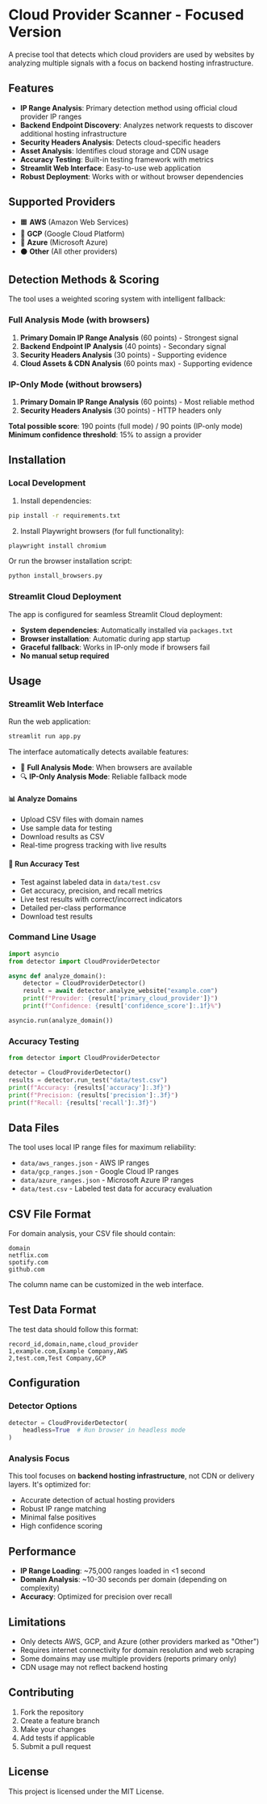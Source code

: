 # Cloud Provider Scanner - Focused Version

A precise tool that detects which cloud providers are used by websites by analyzing multiple signals with a focus on backend hosting infrastructure.

## Features

- **IP Range Analysis**: Primary detection method using official cloud provider IP ranges
- **Backend Endpoint Discovery**: Analyzes network requests to discover additional hosting infrastructure
- **Security Headers Analysis**: Detects cloud-specific headers
- **Asset Analysis**: Identifies cloud storage and CDN usage
- **Accuracy Testing**: Built-in testing framework with metrics
- **Streamlit Web Interface**: Easy-to-use web application
- **Robust Deployment**: Works with or without browser dependencies

## Supported Providers

- 🟧 **AWS** (Amazon Web Services)
- 🔵 **GCP** (Google Cloud Platform)  
- 🔷 **Azure** (Microsoft Azure)
- ⚫ **Other** (All other providers)

## Detection Methods & Scoring

The tool uses a weighted scoring system with intelligent fallback:

### Full Analysis Mode (with browsers)
1. **Primary Domain IP Range Analysis** (60 points) - Strongest signal
2. **Backend Endpoint IP Analysis** (40 points) - Secondary signal
3. **Security Headers Analysis** (30 points) - Supporting evidence
4. **Cloud Assets & CDN Analysis** (60 points max) - Supporting evidence

### IP-Only Mode (without browsers)
1. **Primary Domain IP Range Analysis** (60 points) - Most reliable method
2. **Security Headers Analysis** (30 points) - HTTP headers only

**Total possible score**: 190 points (full mode) / 90 points (IP-only mode)  
**Minimum confidence threshold**: 15% to assign a provider

## Installation

### Local Development

1. Install dependencies:
```bash
pip install -r requirements.txt
```

2. Install Playwright browsers (for full functionality):
```bash
playwright install chromium
```

Or run the browser installation script:
```bash
python install_browsers.py
```

### Streamlit Cloud Deployment

The app is configured for seamless Streamlit Cloud deployment:

- **System dependencies**: Automatically installed via `packages.txt`
- **Browser installation**: Automatic during app startup
- **Graceful fallback**: Works in IP-only mode if browsers fail
- **No manual setup required**

## Usage

### Streamlit Web Interface

Run the web application:
```bash
streamlit run app.py
```

The interface automatically detects available features:

- 🚀 **Full Analysis Mode**: When browsers are available
- 🔍 **IP-Only Analysis Mode**: Reliable fallback mode

#### 📊 Analyze Domains
- Upload CSV files with domain names
- Use sample data for testing
- Download results as CSV
- Real-time progress tracking with live results

#### 🧪 Run Accuracy Test
- Test against labeled data in `data/test.csv`
- Get accuracy, precision, and recall metrics
- Live test results with correct/incorrect indicators
- Detailed per-class performance
- Download test results

### Command Line Usage

```python
import asyncio
from detector import CloudProviderDetector

async def analyze_domain():
    detector = CloudProviderDetector()
    result = await detector.analyze_website("example.com")
    print(f"Provider: {result['primary_cloud_provider']}")
    print(f"Confidence: {result['confidence_score']:.1f}%")

asyncio.run(analyze_domain())
```

### Accuracy Testing

```python
from detector import CloudProviderDetector

detector = CloudProviderDetector()
results = detector.run_test("data/test.csv")
print(f"Accuracy: {results['accuracy']:.3f}")
print(f"Precision: {results['precision']:.3f}")
print(f"Recall: {results['recall']:.3f}")
```

## Data Files

The tool uses local IP range files for maximum reliability:

- `data/aws_ranges.json` - AWS IP ranges
- `data/gcp_ranges.json` - Google Cloud IP ranges  
- `data/azure_ranges.json` - Microsoft Azure IP ranges
- `data/test.csv` - Labeled test data for accuracy evaluation

## CSV File Format

For domain analysis, your CSV file should contain:

```csv
domain
netflix.com
spotify.com
github.com
```

The column name can be customized in the web interface.

## Test Data Format

The test data should follow this format:

```csv
record_id,domain,name,cloud_provider
1,example.com,Example Company,AWS
2,test.com,Test Company,GCP
```

## Configuration

### Detector Options

```python
detector = CloudProviderDetector(
    headless=True  # Run browser in headless mode
)
```

### Analysis Focus

This tool focuses on **backend hosting infrastructure**, not CDN or delivery layers. It's optimized for:

- Accurate detection of actual hosting providers
- Robust IP range matching
- Minimal false positives
- High confidence scoring

## Performance

- **IP Range Loading**: ~75,000 ranges loaded in <1 second
- **Domain Analysis**: ~10-30 seconds per domain (depending on complexity)
- **Accuracy**: Optimized for precision over recall

## Limitations

- Only detects AWS, GCP, and Azure (other providers marked as "Other")
- Requires internet connectivity for domain resolution and web scraping
- Some domains may use multiple providers (reports primary only)
- CDN usage may not reflect backend hosting

## Contributing

1. Fork the repository
2. Create a feature branch
3. Make your changes
4. Add tests if applicable
5. Submit a pull request

## License

This project is licensed under the MIT License. 